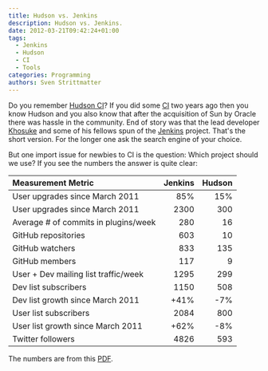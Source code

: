 ```yaml
---
title: Hudson vs. Jenkins
description: Hudson vs. Jenkins.
date: 2012-03-21T09:42:24+01:00
tags:
  - Jenkins
  - Hudson
  - CI
  - Tools
categories: Programming
authors: Sven Strittmatter
---
```


Do you remember [Hudson  CI][1]? If you did some [CI][2] two  years ago then you
know Hudson and you also know that  after the acquisition of Sun by Oracle there
was  hassle  in  the  community.  End  of  story  was  that  the  lead  developer
[Khosuke][3]  and some  of  his  fellows spun  of  the [Jenkins][4]  project.
That's the  short version.  For the  longer one  ask the  search engine  of your
choice.

But one import issue for newbies to  CI is the question: Which project should we
use? If you see the numbers the answer is quite clear:

| Measurement Metric                   | Jenkins | Hudson |
|:-------------------------------------|--------:|-------:|
| User upgrades	since March 2011       |     85% |    15% |
| User upgrades since March 2011       |    2300 |    300 |
| Average # of commits in plugins/week |     280 |     16 |
| GitHub repositories                  |     603 |     10 |
| GitHub watchers                      |     833 |    135 |
| GitHub members                       |     117 |      9 |
| User + Dev mailing list traffic/week |    1295 |    299 |
| Dev list subscribers                 |    1150 |    508 |
| Dev list growth since March 2011     |    +41% |    -7% |
| User list subscribers                |    2084 |    800 |
| User list growth since March 2011    |    +62% |    -8% |
| Twitter followers                    |    4826 |    593 |

The numbers are from this [PDF][5].

[1]: http://hudson-ci.org/
[2]: http://en.wikipedia.org/wiki/Continuous_integration
[3]: http://kohsuke.org/
[4]: http://jenkins-ci.org/
[5]: http://www.cloudbees.com/sites/default/files/whitepapers/Jenkins_Safe_Investment_Final.pdf
